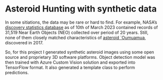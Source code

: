 # Asteroid Hunting with synthetic data

In some sitiations, the data may be rare or hard to find. For example, NASA’s [discovery statistics database](https://cneos.jpl.nasa.gov/stats/totals.html) as of 10th of March 2023 contained records of 31,519 Near Earth Objects (NEO) collected over period of 20 years. Still, none of them closely matched characteristics of [asteroid `Oumuamua](https://solarsystem.nasa.gov/asteroids-comets-and-meteors/comets/oumuamua/in-depth), discovered in 2017.

So, for this project I generated synthetic asteroid images using some open source and proprietary 3D software platforms. Object detection model was then trained with Azure Custom Vision solution and exported into TensorFlow format. It also generated a template class to perform predictions.


